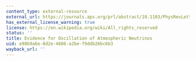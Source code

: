 ```yaml
---
content_type: external-resource
external_url: https://journals.aps.org/prl/abstract/10.1103/PhysRevLett.81.1562
has_external_license_warning: true
license: https://en.wikipedia.org/wiki/All_rights_reserved
status: ''
title: Evidence for Oscillation of Atmospheric Neutrinos
uid: e98b9a6e-8d2e-4606-a2be-f9ddb26bc6b3
wayback_url: ''
---
```


